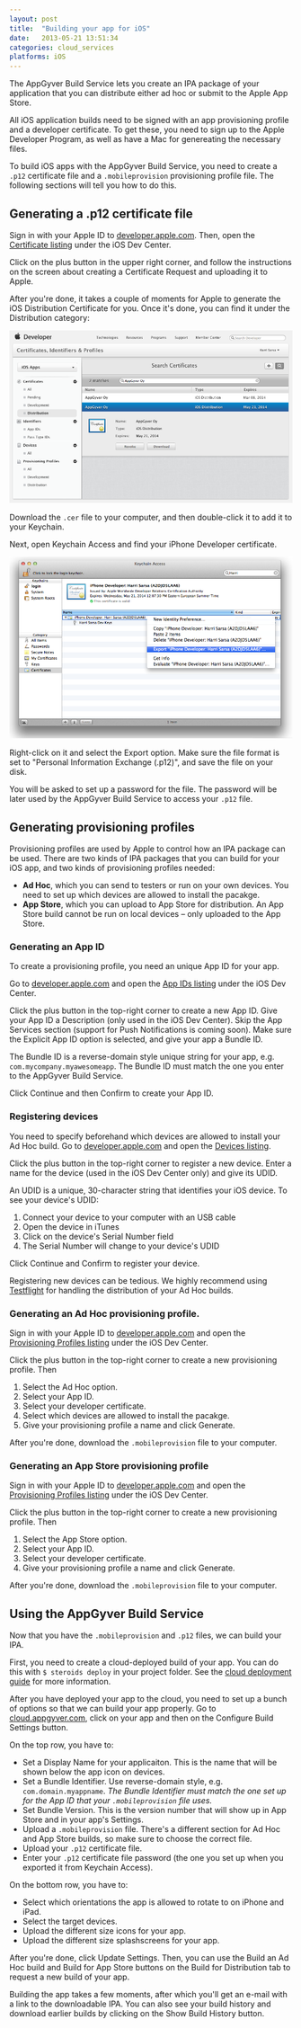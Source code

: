```yaml
---
layout: post
title:  "Building your app for iOS"
date:   2013-05-21 13:51:34
categories: cloud_services
platforms: iOS
---
```


The AppGyver Build Service lets you create an IPA package of your application that you can distribute either ad hoc or submit to the Apple App Store. 

All iOS application builds need to be signed with an app provisioning profile and a developer certificate. To get these, you need to sign up to the Apple Developer Program, as well as have a Mac for genereating the necessary files.

To build iOS apps with the AppGyver Build Service, you need to create a `.p12` certificate file and a `.mobileprovision` provisioning profile file. The following sections will tell you how to do this.

## Generating a .p12 certificate file

Sign in with your Apple ID to [developer.apple.com][apple-dev]. Then, open the [Certificate listing][apple-certificate-list] under the iOS Dev Center.

Click on the plus button in the upper right corner, and follow the instructions on the screen about creating a Certificate Request and uploading it to Apple.

After you're done, it takes a couple of moments for Apple to generate the iOS Distribution Certificate for you. Once it's done, you can find it under the Distribution category:

<img src="/images/ios_build/download_certificate.png">

Download the `.cer` file to your computer, and then double-click it to add it to your Keychain.

Next, open Keychain Access and find your iPhone Developer certificate.

<img src="/images/ios_build/export_certificate.png">

Right-click on it and select the Export option. Make sure the file format is set to "Personal Information Exchange (.p12)", and save the file on your disk.

You will be asked to set up a password for the file. The password will be later used by the AppGyver Build Service to access your `.p12` file.

## Generating provisioning profiles

Provisioning profiles are used by Apple to control how an IPA package can be used. There are two kinds of IPA packages that you can build for your iOS app, and two kinds of provisioning profiles needed:

* **Ad Hoc**, which you can send to testers or run on your own devices. You need to set up which devices are allowed to install the pacakge.
* **App Store**, which you can upload to App Store for distribution. An App Store build cannot be run on local devices – only uploaded to the App Store.

### Generating an App ID

To create a provisioning profile, you need an unique App ID for your app.

Go to [developer.apple.com][apple-dev] and open the [App IDs listing][apple-app-id-list] under the iOS Dev Center.

Click the plus button in the top-right corner to create a new App ID. Give your App ID a Description (only used in the iOS Dev Center). Skip the App Services section (support for Push Notifications is coming soon). Make sure the Explicit App ID option is selected, and give your app a Bundle ID.

The Bundle ID is a reverse-domain style unique string for your app, e.g. `com.mycompany.myawesomeapp`. The Bundle ID must match the one you enter to the AppGyver Build Service.

Click Continue and then Confirm to create your App ID.

### Registering devices

You need to specify beforehand which devices are allowed to install your Ad Hoc build. Go to [developer.apple.com][apple-dev] and open the [Devices listing][apple-devices-list].

Click the plus button in the top-right corner to register a new device. Enter a name for the device (used in the iOS Dev Center only) and give its UDID.

An UDID is a unique, 30-character string that identifies your iOS device. To see your device's UDID:

1. Connect your device to your computer with an USB cable
2. Open the device in iTunes
3. Click on the device's Serial Number field
4. The Serial Number will change to your device's UDID

Click Continue and Confirm to register your device.

Registering new devices can be tedious. We highly recommend using [Testflight][testflight] for handling the distribution of your Ad Hoc builds.

### Generating an Ad Hoc provisioning profile.

Sign in with your Apple ID to [developer.apple.com][apple-dev] and open the [Provisioning Profiles listing][apple-provisioning-list] under the iOS Dev Center.

Click the plus button in the top-right corner to create a new provisioning profile. Then

1. Select the Ad Hoc option.
2. Select your App ID.
3. Select your developer certificate.
4. Select which devices are allowed to install the pacakge.
5. Give your provisioning profile a name and click Generate.

After you're done, download the `.mobileprovision` file to your computer.

### Generating an App Store provisioning profile

Sign in with your Apple ID to [developer.apple.com][apple-dev] and open the [Provisioning Profiles listing][apple-provisioning-list] under the iOS Dev Center.

Click the plus button in the top-right corner to create a new provisioning profile. Then

1. Select the App Store option.
2. Select your App ID.
3. Select your developer certificate.
3. Give your provisioning profile a name and click Generate.

After you're done, download the `.mobileprovision` file to your computer.

## Using the AppGyver Build Service

Now that you have the `.mobileprovision` and `.p12` files, we can build your IPA.

First, you need to create a cloud-deployed build of your app. You can do this with `$ steroids deploy` in your project folder. See the [cloud deployment guide][cloud-deploy] for more information.

After you have deployed your app to the cloud, you need to set up a bunch of options so that we can build your app properly. Go to [cloud.appgyver.com][appgyver-cloud], click on your app and then on the Configure Build Settings button.

On the top row, you have to:

* Set a Display Name for your applicaiton. This is the name that will be shown below the app icon on devices.
* Set a Bundle Identifier. Use reverse-domain style, e.g. `com.domain.myappname`. *The Bundle Identifier must match the one set up for the App ID that your `.mobileprovision` file uses.*
* Set Bundle Version. This is the version number that will show up in App Store and in your app's Settings.
* Upload a `.mobileprovision` file. There's a different section for Ad Hoc and App Store builds, so make sure to choose the correct file.
* Upload your `.p12` certificate file.
* Enter your `.p12` certificate file password (the one you set up when you exported it from Keychain Access).

On the bottom row, you have to:

* Select which orientations the app is allowed to rotate to on iPhone and iPad.
* Select the target devices.
* Upload the different size icons for your app.
* Upload the different size splashscreens for your app.

After you're done, click Update Settings. Then, you can use the Build an Ad Hoc build and Build for App Store buttons on the Build for Distribution tab to request a new build of your app.

Building the app takes a few moments, after which you'll get an e-mail with a link to the downloadable IPA. You can also see your build history and download earlier builds by clicking on the Show Build History button.

[appgyver-cloud]: http://cloud.appgyver.com
[apple-certificate-list]: https://developer.apple.com/account/ios/certificate/certificateList.action
[apple-app-id-list]: https://developer.apple.com/account/ios/identifiers/bundle/bundleList.action
[apple-dev]: http://developer.apple.com
[apple-devices-list]: https://developer.apple.com/account/ios/device/deviceList.action
[apple-provisioning-list]: https://developer.apple.com/account/ios/profile/profileList.action
[cloud-deploy]: /steroids/guides/steroids_npm/cloud-deploy/
[testflight]: http://www.testflight.com
